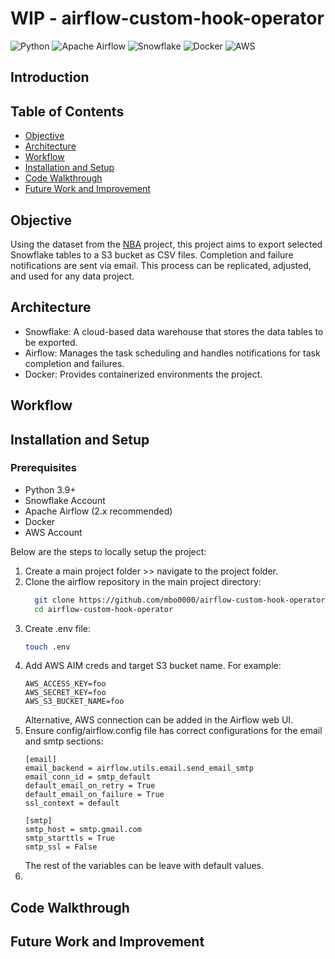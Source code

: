 # WIP - airflow-custom-hook-operator
![Python](https://img.shields.io/badge/Python-3.9%2B-blue)
![Apache Airflow](https://img.shields.io/badge/Apache%20Airflow-2.x-green)
![Snowflake](https://img.shields.io/badge/Snowflake-%23f3f1ff)
![Docker](https://img.shields.io/badge/Docker-%2B-blue)
![AWS](https://img.shields.io/badge/AWS-Yellow?style=flat&logo=Amazon&color=yellow)

## Introduction

## Table of Contents
- [Objective](#objective)
- [Architecture](#architecture)
- [Workflow](#workflow)
- [Installation and Setup](#installation-and-setup)
- [Code Walkthrough](#code-walkthrough)
- [Future Work and Improvement](#future-work-and-improvement)

## Objective 
Using the dataset from the [NBA](https://github.com/mbo0000/nba-sport-airflow) project, this project aims to export selected Snowflake tables to a S3 bucket as CSV files. Completion and failure notifications are sent via email. This process can be replicated, adjusted, and used for any data project.

## Architecture
- Snowflake: A cloud-based data warehouse that stores the data tables to be exported.
- Airflow: Manages the task scheduling and handles notifications for task completion and failures.
- Docker: Provides containerized environments the project.

## Workflow

## Installation and Setup
### Prerequisites
- Python 3.9+
- Snowflake Account
- Apache Airflow (2.x recommended)
- Docker
- AWS Account

Below are the steps to locally setup the project:
1. Create a main project folder >> navigate to the project folder.
2. Clone the airflow repository in the main project directory:
   ```sh
     git clone https://github.com/mbo0000/airflow-custom-hook-operator.git
     cd airflow-custom-hook-operator
3. Create .env file:
    ```sh
    touch .env
4. Add AWS AIM creds and target S3 bucket name. For example:
    ```
    AWS_ACCESS_KEY=foo
    AWS_SECRET_KEY=foo
    AWS_S3_BUCKET_NAME=foo
    ```
    Alternative, AWS connection can be added in the Airflow web UI.
5. Ensure config/airflow.config file has correct configurations for the email and smtp sections:
    ```
    [email]
    email_backend = airflow.utils.email.send_email_smtp
    email_conn_id = smtp_default
    default_email_on_retry = True
    default_email_on_failure = True
    ssl_context = default

    [smtp]
    smtp_host = smtp.gmail.com
    smtp_starttls = True
    smtp_ssl = False
    ```
    The rest of the variables can be leave with default values.
6. 

## Code Walkthrough

## Future Work and Improvement
